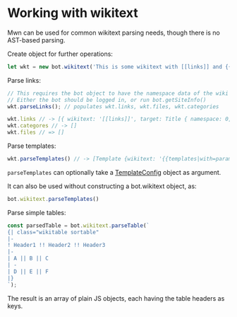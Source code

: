 # Working with wikitext

Mwn can be used for common wikitext parsing needs, though there is no AST-based parsing.

Create object for further operations:

```js
let wkt = new bot.wikitext('This is some wikitext with [[links]] and {{templates|with=params}}.');
```

Parse links:

```js
// This requires the bot object to have the namespace data of the wiki available.
// Either the bot should be logged in, or run bot.getSiteInfo()
wkt.parseLinks(); // populates wkt.links, wkt.files, wkt.categories

wkt.links // -> [{ wikitext: '[[links]]', target: Title { namespace: 0, title: 'links', fragment: null }, displaytext: 'links'}]
wkt.categores // -> []
wkt.files // => []
```

Parse templates:

```js
wkt.parseTemplates() // -> [Template {wikitext: '{{templates|with=params}}', parameters: [ Parameter {name: 'with', value: 'params', wikitext: '|with=params'}] ], name: 'Templates' }]
```

`parseTemplates` can optionally take a [TemplateConfig](https://mwn.toolforge.org/docs/api/interfaces/templateconfig.html) object as argument.

It can also be used without constructing a bot.wikitext object, as:

```js
bot.wikitext.parseTemplates()
```

Parse simple tables:

```js
const parsedTable = bot.wikitext.parseTable(`
{| class="wikitable sortable"
|-
! Header1 !! Header2 !! Header3
|-
| A || B || C
| -
| D || E || F
|}
`);
```

The result is an array of plain JS objects, each having the table headers as keys.
